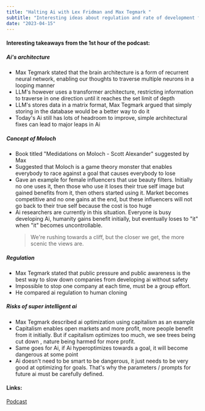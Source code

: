 ```yaml
---
title: "Halting Ai with Lex Fridman and Max Tegmark "
subtitle: "Interesting ideas about regulation and rate of development for current state of Ai"
date: "2023-04-15"
---
```


#### Interesting takeaways from the 1st hour of the podcast:

##### Ai's architecture

- Max Tegmark stated that the brain architecture is a form of recurrent neural network, enabling our thoughts
  to traverse multiple neurons in a looping manner
- LLM's however uses a transformer architecture, restricting information to traverse in one direction until
  it reaches the set limit of depth
- LLM's stores data in a matrix format, Max Tegmark argued that simply storing in the database would be a better way to do it
- Today's Ai still has lots of headroom to improve, simple architectural fixes can lead to major leaps in Ai

##### Concept of Moloch

- Book titled "Medidations on Moloch - Scott Alexander" suggested by Max
- Suggested that Moloch is a game theory monster that enables everybody to race against a goal that causes everybody to lose
- Gave an example for female influencers that use beauty filters. Initially no one uses it, then those who use it loses their true self image but gained benefits from it, then others started using it. Market becomes competitive and no one gains at the end, but these influencers will not go back to their true self because the cost is too huge
- Ai researchers are currently in this situation. Everyone is busy developing Ai, humanity gains benefit initially, but eventually loses to "it" when "it" becomes uncontrollable.
  > We're rushing towards a cliff, but the closer we get, the more scenic the views are.

##### Regulation

- Max Tegmark stated that public pressure and public awareness is the best way to slow down companies from developing ai without safety
- Impossible to stop one company at each time, must be a group effort.
- He compared ai regulation to human cloning

##### Risks of super intelligent ai

- Max Tegmark described ai optimization using capitalism as an example
- Capitalism enables open markets and more profit, more people benefit from it initially. But if capitalism optimizes too much, we see trees being cut down , nature being harmed for more profit.
- Same goes for Ai, if Ai hyperoptimizes towards a goal, it will become dangerous at some point
- Ai doesn't need to be smart to be dangerous, it just needs to be very good at optimizing for goals. That's why the parameters / prompts for future ai must be carefully defined.

#### Links:

[Podcast](https://youtu.be/VcVfceTsD0A)
